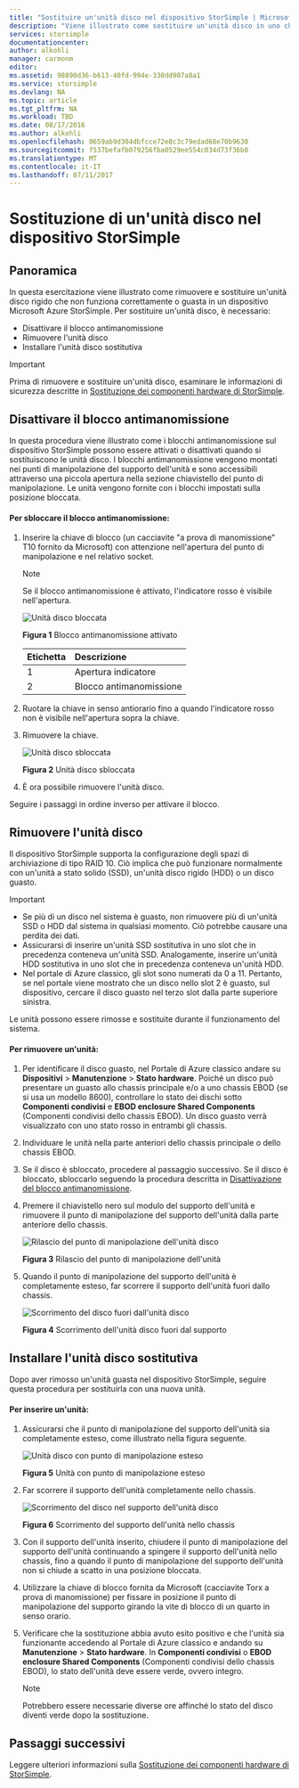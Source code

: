 ```yaml
---
title: "Sostituire un'unità disco nel dispositivo StorSimple | Microsoft Docs"
description: "Viene illustrato come sostituire un'unità disco in uno chassis principale StorSimple o in uno chassis EBOD."
services: storsimple
documentationcenter: 
author: alkohli
manager: carmonm
editor: 
ms.assetid: 98890d36-b613-40fd-994e-330dd907a8a1
ms.service: storsimple
ms.devlang: NA
ms.topic: article
ms.tgt_pltfrm: NA
ms.workload: TBD
ms.date: 08/17/2016
ms.author: alkohli
ms.openlocfilehash: 0659ab9d304dbfcce72e8c3c79edad68e70b9630
ms.sourcegitcommit: f537befafb079256fba0529ee554c034d73f36b0
ms.translationtype: MT
ms.contentlocale: it-IT
ms.lasthandoff: 07/11/2017
---
```

# <a name="replace-a-disk-drive-on-your-storsimple-device"></a>Sostituzione di un'unità disco nel dispositivo StorSimple
## <a name="overview"></a>Panoramica
In questa esercitazione viene illustrato come rimuovere e sostituire un'unità disco rigido che non funziona correttamente o guasta in un dispositivo Microsoft Azure StorSimple. Per sostituire un'unità disco, è necessario:

* Disattivare il blocco antimanomissione
* Rimuovere l'unità disco
* Installare l'unità disco sostitutiva

> [!IMPORTANT]
> Prima di rimuovere e sostituire un'unità disco, esaminare le informazioni di sicurezza descritte in [Sostituzione dei componenti hardware di StorSimple](storsimple-hardware-component-replacement.md).
> 
> 

## <a name="disengage-the-antitamper-lock"></a>Disattivare il blocco antimanomissione
In questa procedura viene illustrato come i blocchi antimanomissione sul dispositivo StorSimple possono essere attivati o disattivati quando si sostituiscono le unità disco. I blocchi antimanomissione vengono montati nei punti di manipolazione del supporto dell'unità e sono accessibili attraverso una piccola apertura nella sezione chiavistello del punto di manipolazione. Le unità vengono fornite con i blocchi impostati sulla posizione bloccata.

#### <a name="to-unlock-the-antitamper-lock"></a>Per sbloccare il blocco antimanomissione:
1. Inserire la chiave di blocco (un cacciavite "a prova di manomissione" T10 fornito da Microsoft) con attenzione nell'apertura del punto di manipolazione e nel relativo socket. 
   
   > [!NOTE]
   > Se il blocco antimanomissione è attivato, l'indicatore rosso è visibile nell'apertura.
   > 
   > 
   
    ![Unità disco bloccata](./media/storsimple-disk-drive-replacement/IC741056.png)
   
    **Figura 1** Blocco antimanomissione attivato
   
   | Etichetta | Descrizione |
   |:--- |:--- |
   | 1 |Apertura indicatore |
   | 2 |Blocco antimanomissione |
2. Ruotare la chiave in senso antiorario fino a quando l'indicatore rosso non è visibile nell'apertura sopra la chiave.
3. Rimuovere la chiave.
   
    ![Unità disco sbloccata](./media/storsimple-disk-drive-replacement/IC741057.png)
   
    **Figura 2** Unità disco sbloccata
4. È ora possibile rimuovere l'unità disco.

Seguire i passaggi in ordine inverso per attivare il blocco.

## <a name="remove-the-disk-drive"></a>Rimuovere l'unità disco
Il dispositivo StorSimple supporta la configurazione degli spazi di archiviazione di tipo RAID 10. Ciò implica che può funzionare normalmente con un'unità a stato solido (SSD), un'unità disco rigido (HDD) o un disco guasto. 

> [!IMPORTANT]
> * Se più di un disco nel sistema è guasto, non rimuovere più di un'unità SSD o HDD dal sistema in qualsiasi momento. Ciò potrebbe causare una perdita dei dati.
> * Assicurarsi di inserire un'unità SSD sostitutiva in uno slot che in precedenza conteneva un'unità SSD. Analogamente, inserire un'unità HDD sostitutiva in uno slot che in precedenza conteneva un'unità HDD.
> * Nel portale di Azure classico, gli slot sono numerati da 0 a 11. Pertanto, se nel portale viene mostrato che un disco nello slot 2 è guasto, sul dispositivo, cercare il disco guasto nel terzo slot dalla parte superiore sinistra.
> 
> 

Le unità possono essere rimosse e sostituite durante il funzionamento del sistema.

#### <a name="to-remove-a-drive"></a>Per rimuovere un'unità:
1. Per identificare il disco guasto, nel Portale di Azure classico andare su **Dispositivi** > **Manutenzione** > **Stato hardware**. Poiché un disco può presentare un guasto allo chassis principale e/o a uno chassis EBOD (se si usa un modello 8600), controllare lo stato dei dischi sotto **Componenti condivisi** e **EBOD enclosure Shared Components** (Componenti condivisi dello chassis EBOD). Un disco guasto verrà visualizzato con uno stato rosso in entrambi gli chassis.
2. Individuare le unità nella parte anteriori dello chassis principale o dello chassis EBOD. 
3. Se il disco è sbloccato, procedere al passaggio successivo. Se il disco è bloccato, sbloccarlo seguendo la procedura descritta in [Disattivazione del blocco antimanomissione](#disengage-the-antitamper-lock).
4. Premere il chiavistello nero sul modulo del supporto dell'unità e rimuovere il punto di manipolazione del supporto dell'unità dalla parte anteriore dello chassis. 
   
    ![Rilascio del punto di manipolazione dell'unità disco](./media/storsimple-disk-drive-replacement/IC741051.png)
   
    **Figura 3** Rilascio del punto di manipolazione dell'unità
5. Quando il punto di manipolazione del supporto dell'unità è completamente esteso, far scorrere il supporto dell'unità fuori dallo chassis. 
   
    ![Scorrimento del disco fuori dall'unità disco](./media/storsimple-disk-drive-replacement/IC741052.png)
   
    **Figura 4** Scorrimento dell'unità disco fuori dal supporto

## <a name="install-the-replacement-disk-drive"></a>Installare l'unità disco sostitutiva
Dopo aver rimosso un'unità guasta nel dispositivo StorSimple, seguire questa procedura per sostituirla con una nuova unità.

#### <a name="to-insert-a-drive"></a>Per inserire un'unità:
1. Assicurarsi che il punto di manipolazione del supporto dell'unità sia completamente esteso, come illustrato nella figura seguente.
   
    ![Unità disco con punto di manipolazione esteso](./media/storsimple-disk-drive-replacement/IC741044.png)
   
    **Figura 5** Unità con punto di manipolazione esteso
2. Far scorrere il supporto dell'unità completamente nello chassis. 
   
    ![Scorrimento del disco nel supporto dell'unità disco](./media/storsimple-disk-drive-replacement/IC741045.png)
   
    **Figura 6** Scorrimento del supporto dell'unità nello chassis
3. Con il supporto dell'unità inserito, chiudere il punto di manipolazione del supporto dell'unità continuando a spingere il supporto dell'unità nello chassis, fino a quando il punto di manipolazione del supporto dell'unità non si chiude a scatto in una posizione bloccata.
4. Utilizzare la chiave di blocco fornita da Microsoft (cacciavite Torx a prova di manomissione) per fissare in posizione il punto di manipolazione del supporto girando la vite di blocco di un quarto in senso orario.
5. Verificare che la sostituzione abbia avuto esito positivo e che l'unità sia funzionante accedendo al Portale di Azure classico e andando su **Manutenzione** > **Stato hardware**. In **Componenti condivisi** o **EBOD enclosure Shared Components** (Componenti condivisi dello chassis EBOD), lo stato dell'unità deve essere verde, ovvero integro.
   
   > [!NOTE]
   > Potrebbero essere necessarie diverse ore affinché lo stato del disco diventi verde dopo la sostituzione.
   > 
   > 

## <a name="next-steps"></a>Passaggi successivi
Leggere ulteriori informazioni sulla [Sostituzione dei componenti hardware di StorSimple](storsimple-hardware-component-replacement.md).

